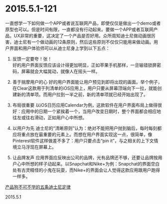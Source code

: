 2015.5.1-121
=============
一直想学一下如何做一个APP或者说互联网产品，即使仅仅是做出一个demo或者原型也可以。但是时间有限，一直都没有行动起来。要做一个APP或者互联网产品，UX非常的重要，这决定了一个产品是否好用。众所周知迪士尼做动画很厉害，迪士尼有一个做动画的12条原则，然后这些原则不仅仅只能用来做动画。用户界面和用户体验师可以从迪士尼身上学到以下五点：

1. 反馈一定要夸！张！  	
	好的用户界面反馈应该设计得更加明显，正如苹果手机那样，一旦输错锁屏密码，屏幕就会大幅晃动，就像人在摇头一样。

2. 善于揣摩用户的心
	好的用户界面能让用户预见到即将出现的画面。举个例子，在Clear这款用于列清单的iOS应用上，用户只要从屏幕顶端向下一拉，就能创建新的清单项。而用户拉到一半之前，新的清单项就已经开始出现了。

3. 布局很重要
	以iOS日历应用Calendar为例，这款软件在用户界面布局上做得很好：应用中的日期一个紧挨着一个，当用户改变日期时，整个界面都会相应地往左或往右滑动，正如用户心中所想。

4. 以用户为先
	迪士尼的“清晰原则”认为：绝对不能把用户抛到脑后，每时每刻都应将重点放在最重要的元素上。而想在用户界面实现这一点，很简单，像Pinterest软件这样做差不多了：用户只要点击“pin it”，与之相关的上下文情境立马浮现在屏幕上。

5. 让品牌发声
	应用界面应反映出公司的品牌，光有品牌还不够，还要让品牌按用户心中所想的样子动起来。以Snapchat和Nike+为例：Snapchat的界面空白处有古灵精怪的小鬼在玩耍，而Nike+的界面会让人觉得这款应用跟用户跑得一样多。

[产品狗不可不学的五条迪士尼定律](http://www.fastcompany.cn/go.php?m=content&c=index&a=show&catid=14&id=2541)

2015.5.1
